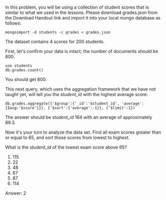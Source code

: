 In this problem, you will be using a collection of student scores that is similar to what we used in the lessons. Please download grades.json from the Download Handout link and import it into your local mongo database as follows:

```
mongoimport -d students -c grades < grades.json
```

The dataset contains 4 scores for 200 students.

First, let's confirm your data is intact; the number of documents should be 800.

```
use students
db.grades.count()
```

You should get 800.

This next query, which uses the aggregation framework that we have not taught yet, will tell you the *student_id* with the highest average score:
```
db.grades.aggregate({'$group':{'_id':'$student_id', 'average':{$avg:'$score'}}}, {'$sort':{'average':-1}}, {'$limit':1})
```

The answer should be *student_id* 164 with an average of approximately 89.3.

Now it's your turn to analyze the data set. Find all exam scores greater than or equal to 65, and sort those scores from lowest to highest.

What is the *student_id* of the lowest exam score above 65?

1. 115
2. 22
3. 48
4. 67
5. 87
6. 114

Answer: 2